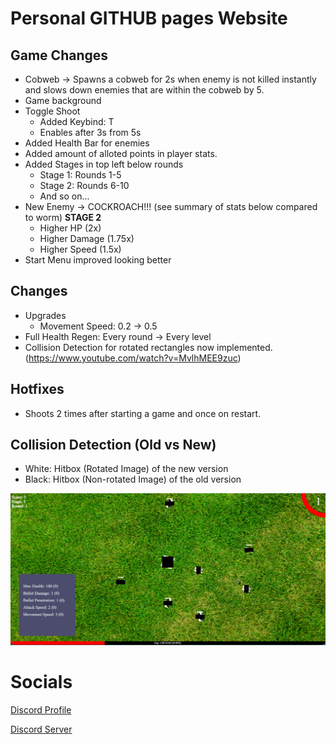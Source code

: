 # Personal GITHUB pages Website

## Game Changes
- Cobweb -> Spawns a cobweb for 2s when enemy is not killed instantly and slows down enemies that are within the cobweb by 5.
- Game background
- Toggle Shoot
  - Added Keybind: T
  - Enables after 3s from 5s
- Added Health Bar for enemies
- Added amount of alloted points in player stats.
- Added Stages in top left below rounds
  - Stage 1: Rounds 1-5
  - Stage 2: Rounds 6-10
  - And so on...
- New Enemy -> COCKROACH!!! (see summary of stats below compared to worm) **STAGE 2**
  - Higher HP (2x)
  - Higher Damage (1.75x)
  - Higher Speed (1.5x)
- Start Menu improved looking better

## Changes
- Upgrades
  - Movement Speed: 0.2 -> 0.5
- Full Health Regen: Every round -> Every level
- Collision Detection for rotated rectangles now implemented. (https://www.youtube.com/watch?v=MvlhMEE9zuc)

## Hotfixes
- Shoots 2 times after starting a game and once on restart.

## Collision Detection (Old vs New)
- White: Hitbox (Rotated Image) of the new version
- Black: Hitbox (Non-rotated Image) of the old version

![Collision Detection Image](./images/CollisionDetectionComparison.png)

# Socials
[Discord Profile](https://discord.com/users/341604307113738243)

[Discord Server](https://discord.gg/6QmeEDjWUm)